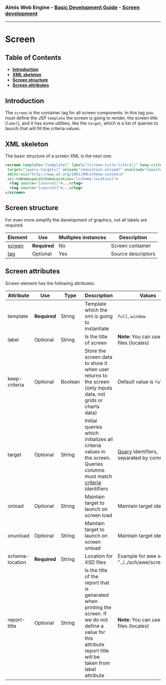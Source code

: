 ### Almis Web Engine - [Basic Development Guide](basic-developer-guide.md) - **[Screen development](basic-screen-development.md)**

---

# **Screen**

## Table of Contents

* **[Introduction](#introduction)**
* **[XML skeleton](#basic-structure)**
* **[Screen structure](#screen-structure)**
* **[Screen attributes](#screen-attributes)**

## Introduction

The `screen` is the container tag for all screen components. In this tag you must define the JSP `template` the screen is going to render, the screen title (`label`), and it has some utilities, like the `target`, which is a list of queries to launch that will fill the criteria values.

## XML skeleton

The basic structure of a screen XML is the next one:

```xml
<screen template="[template]" label="[screen-title-literal]" keep-criteria="[keep-criteria]" 
 target="[query-targets]" onload="[manintain-onload]" onunload="[maintain-onunload]"
 xmlns:xsi="http://www.w3.org/2001/XMLSchema-instance"
 xsi:noNamespaceSchemaLocation="[schema-location]">
  <tag source="[source1]">...</tag>
  <tag source="[source2]">...</tag>
</screen>
```

## Screen structure

For even more simplify the development of graphics, not all labels are required.

| Element                      | Use          | Multiples instances    | Description                          |
| ---------------------------- | -------------|------------------------|--------------------------------------|
| [screen](#screen-attributes) | **Required** | No                     | Screen container                     |
| [tag](tags.md)                  | Optional     | Yes                    | Source descriptors                   |

## Screen attributes

Screen element has the following attributes:

| Attribute     | Use          | Type    | Description                   |   Values                                    |
| ------------- | ------------ | ------- | ----------------------------- |---------------------------------------------|
| template      | **Required** | String  | Template which the xml is going to instantiate | `full`, `window`           |
| label         | Optional     | String  | Is the title of screen        | **Note:** You can use [i18n](i18n-internationalization.md) files (locales)   |
| keep-criteria | Optional     | Boolean | Store the screen data to show it when user returns to the screen (only inputs data, not grids or charts data) | Default value is `false` |
| target        | Optional     | String  | Initial queries which initializes all criteria values in the screen. Queries columns must match [criteria](criteria.md) identifiers | [Query](query-definition.md) identifiers, separated by commas `,` |
| onload        | Optional     | String  | Maintain target to launch on screen load | Maintain target identifier       |
| onunload      | Optional     | String  | Maintain target to launch on screen unload | Maintain target identifier     |
|schema-location| **Required** | String  | Location for XSD files | Example for awe screens: "../../sch/awe/screen.xsd"
| report-title  | Optional     | String  | Is the title of the report that is generated when printing the screen. If we do not define a value for this attribute report title will be taken from label attribute | **Note:** You can use [i18n](i18n-internationalization.md) files (locales)   |
